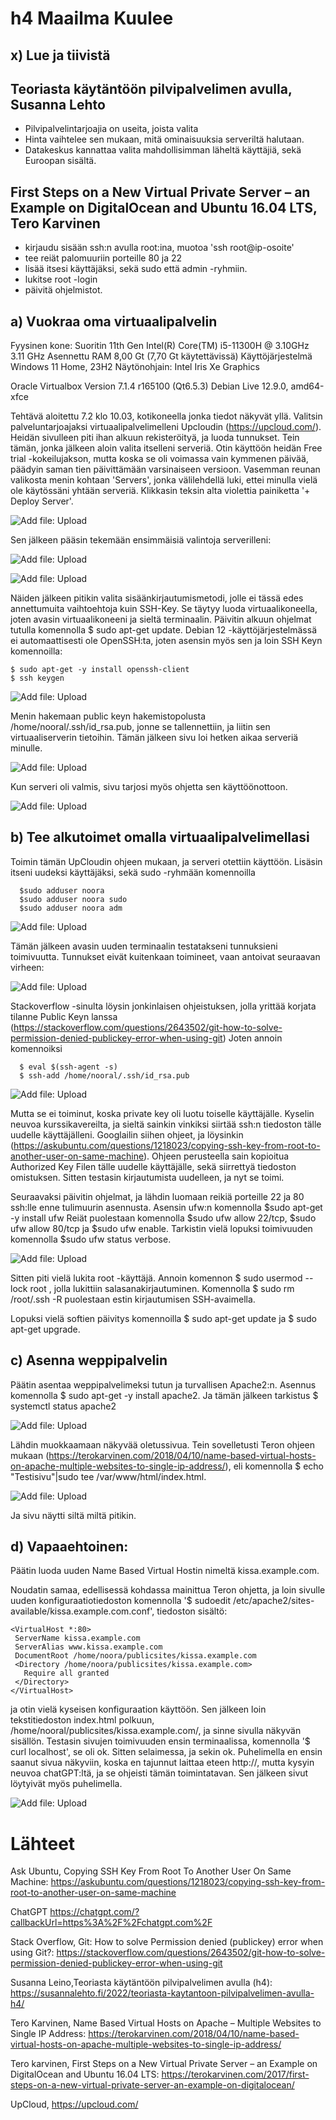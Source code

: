 # h4 Maailma Kuulee

## x) Lue ja tiivistä

## Teoriasta käytäntöön pilvipalvelimen avulla, Susanna Lehto

- Pilvipalvelintarjoajia on useita, joista valita
- Hinta vaihtelee sen mukaan, mitä ominaisuuksia serveriltä halutaan.
- Datakeskus kannattaa valita mahdollisimman läheltä käyttäjiä, sekä Euroopan sisältä.

## First Steps on a New Virtual Private Server – an Example on DigitalOcean and Ubuntu 16.04 LTS, Tero Karvinen

- kirjaudu sisään ssh:n avulla root:ina, muotoa 'ssh root@ip-osoite'
- tee reiät palomuuriin porteille 80 ja 22
- lisää itsesi käyttäjäksi, sekä sudo että admin -ryhmiin. 
- lukitse root -login
- päivitä ohjelmistot. 



## a) Vuokraa oma virtuaalipalvelin

Fyysinen kone: Suoritin 11th Gen Intel(R) Core(TM) i5-11300H @ 3.10GHz 3.11 GHz Asennettu RAM 8,00 Gt (7,70 Gt käytettävissä) Käyttöjärjestelmä Windows 11 Home, 23H2 Näytönohjain: Intel Iris Xe Graphics

Oracle Virtualbox Version 7.1.4 r165100 (Qt6.5.3) Debian Live 12.9.0, amd64-xfce 

Tehtävä aloitettu 7.2 klo 10.03, kotikoneella jonka tiedot näkyvät yllä.
Valitsin palveluntarjoajaksi virtuaalipalvelimelleni Upcloudin (https://upcloud.com/). 
Heidän sivulleen piti ihan alkuun rekisteröityä, ja luoda tunnukset. Tein tämän, jonka jälkeen aloin valita itselleni serveriä. Otin käyttöön heidän Free trial -kokeilujakson, mutta koska se oli voimassa vain kymmenen päivää, päädyin saman tien päivittämään varsinaiseen versioon. 
Vasemman reunan valikosta menin kohtaan 'Servers', jonka välilehdellä luki, ettei minulla vielä ole käytössäni yhtään serveriä. Klikkasin teksin alta violettia painiketta '+ Deploy Server'. 

![Add file: Upload](upcloud-serverin-luonti.png)

Sen jälkeen pääsin tekemään ensimmäisiä valintoja serverilleni:

![Add file: Upload](Server-valinnat1.png)

![Add file: Upload](server-valinnat2.png)

Näiden jälkeen pitikin valita sisäänkirjautumismetodi, jolle ei tässä edes annettumuita vaihtoehtoja kuin SSH-Key. Se täytyy luoda virtuaalikoneella, joten avasin virtuaalikoneeni ja sieltä terminaalin. 
Päivitin alkuun ohjelmat tutulla komennolla $ sudo apt-get update. 
Debian 12 -käyttöjärjestelmässä ei automaattisesti ole OpenSSH:ta, joten asensin myös sen ja loin SSH Keyn komennoilla:

    $ sudo apt-get -y install openssh-client
    $ ssh keygen

![Add file: Upload](sshkey-luonti.png)

Menin hakemaan public keyn hakemistopolusta /home/nooral/.ssh/id_rsa.pub, jonne se tallennettiin,
ja liitin sen virtuaaliserverin tietoihin. 
Tämän jälkeen sivu loi hetken aikaa serveriä minulle. 

![Add file: Upload](serveria-luodaan.png)

Kun serveri oli valmis, sivu tarjosi myös ohjetta sen käyttöönottoon.

![Add file: Upload](serveri-yhdistysohje.png)


## b) Tee alkutoimet omalla virtuaalipalvelimellasi

Toimin tämän UpCloudin ohjeen mukaan, ja serveri otettiin käyttöön.
Lisäsin itseni uudeksi käyttäjäksi, sekä sudo -ryhmään komennoilla 

      $sudo adduser noora 
      $sudo adduser noora sudo
      $sudo adduser noora adm

  ![Add file: Upload](adduser.png)

  Tämän jälkeen avasin uuden terminaalin testatakseni tunnuksieni toimivuutta. Tunnukset eivät kuitenkaan toimineet, vaan antoivat seuraavan virheen:

  ![Add file: Upload](permission-denied.png)

  Stackoverflow -sinulta löysin jonkinlaisen ohjeistuksen, jolla yrittää korjata tilanne Public Keyn lanssa (https://stackoverflow.com/questions/2643502/git-how-to-solve-permission-denied-publickey-error-when-using-git)
  Joten annoin komennoiksi 

      $ eval $(ssh-agent -s)
      $ ssh-add /home/nooral/.ssh/id_rsa.pub

  ![Add file: Upload](privatekey-ignored.png)

  Mutta se ei toiminut, koska private key oli luotu toiselle käyttäjälle.
  Kyselin neuvoa kurssikavereilta, ja sieltä sainkin vinkiksi siirtää ssh:n tiedoston tälle uudelle käyttäjälleni. Googlailin siihen ohjeet, ja löysinkin (https://askubuntu.com/questions/1218023/copying-ssh-key-from-root-to-another-user-on-same-machine). 
  Ohjeen perusteella sain kopioitua Authorized Key Filen tälle uudelle käyttäjälle, sekä siirrettyä tiedoston omistuksen. Sitten testasin kirjautumista uudelleen, ja nyt se toimi. 

  Seuraavaksi päivitin ohjelmat, ja lähdin luomaan reikiä porteille 22 ja 80 ssh:lle enne tulimuurin asennusta. Asensin ufw:n komennolla $sudo apt-get -y install ufw 
  Reiät puolestaan komennolla $sudo ufw allow 22/tcp, $sudo ufw allow 80/tcp ja $sudo ufw enable. Tarkistin vielä lopuksi toimivuuden komennolla $sudo ufw status verbose. 

  ![Add file: Upload](ufw-status.png)

  Sitten piti vielä lukita root -käyttäjä. Annoin komennon $ sudo usermod --lock root , jolla lukittiin salasanakirjautuminen. Komennolla $ sudo rm /root/.ssh -R puolestaan estin kirjautumisen SSH-avaimella. 

  Lopuksi vielä softien päivitys komennoilla $ sudo apt-get update ja $ sudo apt-get upgrade. 


## c) Asenna weppipalvelin

Päätin asentaa weppipalvelimeksi tutun ja turvallisen Apache2:n. Asennus komennolla $ sudo apt-get -y install apache2. 
Ja tämän jälkeen tarkistus $ systemctl status apache2

![Add file: Upload](apache-asennus.png)

Lähdin muokkaamaan näkyvää oletussivua. 
Tein sovelletusti Teron ohjeen mukaan (https://terokarvinen.com/2018/04/10/name-based-virtual-hosts-on-apache-multiple-websites-to-single-ip-address/), eli komennolla $ echo "Testisivu"|sudo tee /var/www/html/index.html. 

![Add file: Upload](testisivu-1.png)

Ja sivu näytti siltä miltä pitikin.


## d) Vapaaehtoinen:

Päätin luoda uuden Name Based Virtual Hostin nimeltä kissa.example.com. 

Noudatin samaa, edellisessä kohdassa mainittua Teron ohjetta, ja loin sivulle uuden konfiguraatiotiedoston komennolla '$ sudoedit /etc/apache2/sites-available/kissa.example.com.conf', tiedoston sisältö:

    <VirtualHost *:80>
     ServerName kissa.example.com
     ServerAlias www.kissa.example.com
     DocumentRoot /home/noora/publicsites/kissa.example.com
     <Directory /home/noora/publicsites/kissa.example.com>
       Require all granted
     </Directory>
    </VirtualHost>

ja otin vielä kyseisen konfiguraation käyttöön. Sen jälkeen loin tekstitiedoston index.html polkuun,  /home/nooral/publicsites/kissa.example.com/, ja sinne sivulla näkyvän sisällön. 
Testasin sivujen toimivuuden ensin terminaalissa, komennolla '$ curl localhost', se oli ok. Sitten selaimessa, ja sekin ok. Puhelimella en ensin saanut sivua näkyviin, koska en tajunnut laittaa eteen http://, mutta kysyin neuvoa chatGPT:ltä, ja se ohjeisti tämän toimintatavan. Sen jälkeen sivut löytyivät myös puhelimella. 

![Add file: Upload](testisivu.png)



# Lähteet

Ask Ubuntu, Copying SSH Key From Root To Another User On Same Machine: https://askubuntu.com/questions/1218023/copying-ssh-key-from-root-to-another-user-on-same-machine

ChatGPT https://chatgpt.com/?callbackUrl=https%3A%2F%2Fchatgpt.com%2F

Stack Overflow, Git: How to solve Permission denied (publickey) error when using Git?: https://stackoverflow.com/questions/2643502/git-how-to-solve-permission-denied-publickey-error-when-using-git

Susanna Leino,Teoriasta käytäntöön pilvipalvelimen avulla (h4):  https://susannalehto.fi/2022/teoriasta-kaytantoon-pilvipalvelimen-avulla-h4/

Tero Karvinen, Name Based Virtual Hosts on Apache – Multiple Websites to Single IP Address:  https://terokarvinen.com/2018/04/10/name-based-virtual-hosts-on-apache-multiple-websites-to-single-ip-address/

Tero karvinen, First Steps on a New Virtual Private Server – an Example on DigitalOcean and Ubuntu 16.04 LTS:  https://terokarvinen.com/2017/first-steps-on-a-new-virtual-private-server-an-example-on-digitalocean/

UpCloud, https://upcloud.com/
